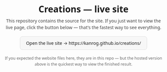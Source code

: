 <div style="font-family: system-ui, -apple-system, 'Segoe UI', Roboto, 'Helvetica Neue', Arial; max-width: 720px; margin: 30px auto; line-height: 1.5; text-align: center;">
  <h1 style="margin-bottom: 0.2em;">Creations — live site</h1>
  <p style="margin-top: 0.2em; color: #444;">
    This repository contains the source for the site. If you just want to view the live page, click the button below — that's the fastest way to see everything.
  </p>

  <p style="margin: 18px 0;">
    <a href="https://kanrog.github.io/creations/" target="_blank" rel="noopener noreferrer" style="display:inline-block; text-decoration:none; padding:10px 18px; border-radius:8px; border:1px solid #ddd; background:#f7f7f7;">
      Open the live site → https://kanrog.github.io/creations/
    </a>
  </p>

  <p style="font-size:0.9em; color:#666; margin-top:12px;">
    If you expected the website files here, they are in this repo — but the hosted version above is the quickest way to view the finished result.
  </p>
</div>
